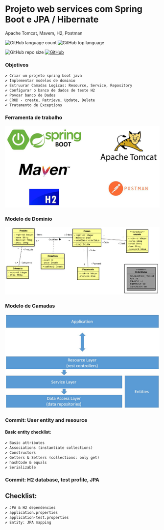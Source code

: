 <!--
* é italico,ex *casa
* com espaço serve para lista de itens. ex * casa
lista ordenada= 1 casa 2 mesa 3 cadeira
-->
# Projeto web services com Spring Boot e JPA / Hibernate
Apache Tomcat, Mavem, H2, Postman

![GitHub language count](https://img.shields.io/github/languages/count/LivioNeiva/Order-SpringBoot-2-java-11)
![GitHub top language](https://img.shields.io/github/languages/top/LivioNeiva/MyCash-Gastos-Despesas)

![GitHub repo size](https://img.shields.io/github/repo-size/LivioNeiva/Order-SpringBoot-2-java-11)
[![GitHub](https://img.shields.io/github/license/livioneiva/MyCash-Gastos-Despesas)](https://github.com/LivioNeiva/MyCash-Gastos-Despesas/blob/main/LICENSE)



### Objetivos

```
✔ Criar um projeto spring boot java
✔ Implementar modelos de dominio
✔ Estruurar Camadas Logicas: Resource, Service, Repository
✔ Configurar o banco de dados de teste H2
✔ Povoar banco de Dados
✔ CRUD - create, Retrieve, Update, Delete
✔ Tratamento de Exceptions
```
### Ferramenta de trabalho
<!-- ![]() para por uma imagem -->
![tecnologias](https://github.com/LivioNeiva/Order-SpringBoot-2-java-11/blob/main/tomcat%20H2%20maven%20jpa.jpeg)

### Modelo de Dominio
![diagrama de classe](https://github.com/LivioNeiva/Order-SpringBoot-2-java-11/blob/main/diagrama%20classe.jpeg)

### Modelo de Camadas
![modelo camads](https://github.com/LivioNeiva/Order-SpringBoot-2-java-11/blob/main/logica%20das%20camadas.jpeg)

### Commit: User entity and resource
#### Basic entity checklist:
```
✔ Basic attributes
✔ Associations (instantiate collections)
✔ Constructors
✔ Getters & Setters (collections: only get)
✔ hashCode & equals
✔ Serializable
```
### Commit: H2 database, test profile, JPA
## Checklist:
```
✔ JPA & H2 dependencies
✔ application.properties
✔ application-test.properties
✔ Entity: JPA mapping
```
<!--
### assistir a um video de intrudução
lin videos yuotub
[![IMAGE ALT TEXT HERE](https://img.youtube.com/vi/YOUTUBE_VIDEO_ID_HERE/0.jpg)](https://www.youtube.com/watch?v=YOUTUBE_VIDEO_ID_HERE)

<!-- criando link
[nome do link](htttp//link)

```java
codigo java
```

```bash
codigo terminal de comando
c:\> cd pasta
````

-->
